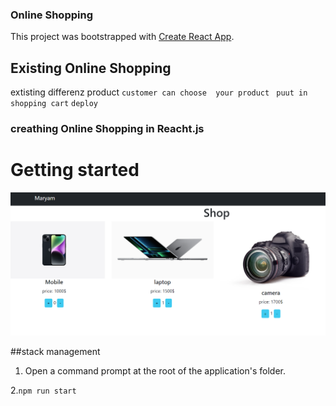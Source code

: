 ### Online Shopping

This project was bootstrapped with [Create React App](https://github.com/facebook/create-react-app).

## Existing Online Shopping

extisting differenz product 
`customer can choose  your product `
`puut in shopping cart`
`deploy`
### creathing Online Shopping in Reacht.js

# Getting started
![](img/online_shop.png)


##stack management

1. Open a command prompt at the root of the application's folder.

2.`npm run start`





